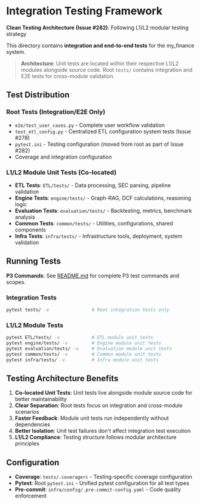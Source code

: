 # Integration Testing Framework

**Clean Testing Architecture (Issue #282)**: Following L1/L2 modular testing strategy

This directory contains **integration and end-to-end tests** for the my_finance system.

> **Architecture**: Unit tests are located within their respective L1/L2 modules alongside source code. Root `tests/` contains integration and E2E tests for cross-module validation.

## Test Distribution

### Root Tests (Integration/E2E Only)
- `e2e/test_user_cases.py` - Complete user workflow validation
- `test_etl_config.py` - Centralized ETL configuration system tests (Issue #278)
- `pytest.ini` - Testing configuration (moved from root as part of Issue #282)
- Coverage and integration configuration

### L1/L2 Module Unit Tests (Co-located)
- **ETL Tests**: `ETL/tests/` - Data processing, SEC parsing, pipeline validation
- **Engine Tests**: `engine/tests/` - Graph-RAG, DCF calculations, reasoning logic
- **Evaluation Tests**: `evaluation/tests/` - Backtesting, metrics, benchmark analysis
- **Common Tests**: `common/tests/` - Utilities, configurations, shared components
- **Infra Tests**: `infra/tests/` - Infrastructure tools, deployment, system validation

## Running Tests

**P3 Commands**: See [README.md](../README.md) for complete P3 test commands and scopes.

### Integration Tests
```bash
pytest tests/ -v                # Root integration tests only
```

### L1/L2 Module Tests
```bash
pytest ETL/tests/ -v            # ETL module unit tests
pytest engine/tests/ -v         # Engine module unit tests
pytest evaluation/tests/ -v     # Evaluation module unit tests
pytest common/tests/ -v         # Common module unit tests
pytest infra/tests/ -v          # Infra module unit tests
```

## Testing Architecture Benefits

1. **Co-located Unit Tests**: Unit tests live alongside module source code for better maintainability
2. **Clear Separation**: Root tests focus on integration and cross-module scenarios
3. **Faster Feedback**: Module unit tests run independently without dependencies
4. **Better Isolation**: Unit test failures don't affect integration test execution
5. **L1/L2 Compliance**: Testing structure follows modular architecture principles

## Configuration

- **Coverage**: `tests/.coveragerc` - Testing-specific coverage configuration
- **Pytest**: Root `pytest.ini` - Unified pytest configuration for all test types
- **Pre-commit**: `infra/config/.pre-commit-config.yaml` - Code quality enforcement